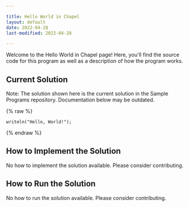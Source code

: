 ```yaml
---

title: Hello World in Chapel
layout: default
date: 2022-04-28
last-modified: 2022-04-28

---
```


Welcome to the Hello World in Chapel page! Here, you'll find the source code for this program as well as a description of how the program works.

## Current Solution

Note: The solution shown here is the current solution in the Sample Programs repository. Documentation below may be outdated.

{% raw %}

```Chapel
writeln("Hello, World!");

```

{% endraw %}

## How to Implement the Solution

No how to implement the solution available. Please consider contributing.

## How to Run the Solution

No how to run the solution available. Please consider contributing.